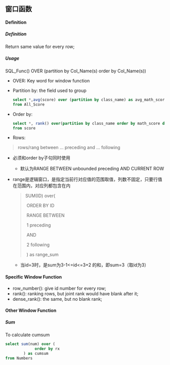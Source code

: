 ## 窗口函数

#### Definition

##### Definition

Return same value for every row;

##### Usage

SQL_Func() OVER (partition by Col_Name(s) order by Col_Name(s))

- OVER: Key word for window function

- Partition by: the field used to group

  ```sql
  select *,avg(score) over (partition by class_name) as avg_math_score
  from All_Score
  ```

- Order by: 

  ```sql
  select *, rank() over(partition by class_name order by math_score desc) as rank_rank
  from score
  ```


- Rows:

> rows/rang between ... preceding and ... following 

- 必须和order by子句同时使用
  - 默认为RANGE BETWEEN unbounded preceding AND CURRENT ROW

- range是逻辑窗口，是指定当前行对应值的范围取值，列数不固定，只要行值在范围内，对应列都包含在内

  > SUM(ID) over(
  >
  > ​            ORDER BY ID 
  >
  > ​        RANGE BETWEEN 
  >
  > ​            1 preceding 
  >
  > ​        AND 
  >
  > ​            2 following
  >
  > ​        ) as range_sum

  - 当id=3时，是sum为3-1<=id<=3+2 的和，即sum=3（取id为3）

#### Specific Window Function

- row_number(): give id number for every row;
- rank(): ranking rows, but joint rank would have blank after it;
- dense_rank(): the same, but no blank rank;

#### Other Window Function

##### Sum

To calculate cumsum

```sql
select sum(num) over (
             order by rx
        ) as cumsum
from Numbers
```

